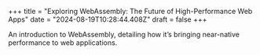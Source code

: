 +++
title = "Exploring WebAssembly: The Future of High-Performance Web Apps"
date = "2024-08-19T10:28:44.408Z"
draft = false
+++

  An introduction to WebAssembly, detailing how it’s bringing near-native performance to web applications.
        
